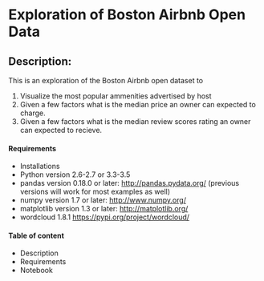 # Exploration of Boston Airbnb Open Data

## Description:
This is an exploration of the Boston Airbnb open dataset to 
1. Visualize the most popular ammenities advertised by host
2. Given a few factors what is the median price an owner can expected to charge.
3. Given a few factors what is the median review scores rating an owner can expected to recieve.
 

#### Requirements
* Installations
* Python version 2.6-2.7 or 3.3-3.5
* pandas version 0.18.0 or later: http://pandas.pydata.org/ (previous versions will work for most examples as well)
* numpy version 1.7 or later: http://www.numpy.org/
* matplotlib version 1.3 or later: http://matplotlib.org/
* wordcloud 1.8.1 https://pypi.org/project/wordcloud/

#### Table of content
* Description
* Requirements
* Notebook




